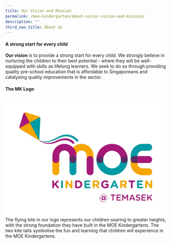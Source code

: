 ```yaml
---
title: Our Vision and Mission
permalink: /moe-kindergarten/about-us/our-vision-and-mission/
description: ""
third_nav_title: About Us
---
```

#### A strong start for every child
**Our vision** is to provide a strong start for every child.
We strongly believe in nurturing the children to their best potential - where they will be well-equipped with skills as lifelong learners.
We seek to do so through providing quality pre-school education that is affordable to Singaporeans and catalysing quality improvements in the sector.

#### The MK Logo
![](/images/mk-temasek-logo.jpg)
The flying kite in our logo represents our children soaring to greater heights, with the strong foundation they have built in the MOE Kindergartens. The two kite tails symbolise the fun and learning that children will experience in the MOE Kindergartens.